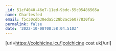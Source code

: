 ```yaml
---
_id: 51cf4040-46e7-11ed-9bdc-55c05486565a
name: Charlesfed
email: f5c30cdb30eda5c28b2ac56077830fa5
permalink: false
date: '2022-10-08T08:58:04.510Z'
---
```

[url=https://colchicine.icu/]colchicine cost uk[/url]
